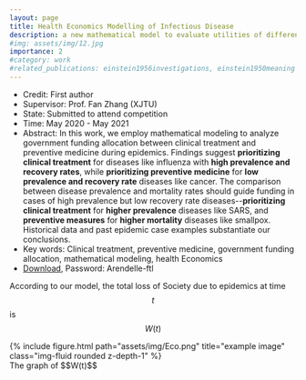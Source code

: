 ```yaml
---
layout: page
title: Health Economics Modelling of Infectious Disease
description: a new mathematical model to evaluate utilities of different ways to prevent infectious disease such as COVID-19.
#img: assets/img/12.jpg
importance: 2
#category: work
#related_publications: einstein1956investigations, einstein1950meaning
---
```

- Credit: First author
- Supervisor: Prof. Fan Zhang (XJTU)
- State: Submitted to attend competition
- Time: May 2020 - May 2021
- Abstract: In this work, we employ mathematical modeling to analyze government funding allocation between clinical treatment and preventive medicine during epidemics. Findings suggest **prioritizing clinical treatment** for diseases like influenza with **high prevalence and recovery rates**, while **prioritizing preventive medicine** for **low prevalence and recovery rate** diseases like cancer. The comparison between disease prevalence and mortality rates should guide funding in cases of high prevalence but low recovery rate diseases--**prioritizing clinical treatment** for **higher prevalence** diseases like SARS, and **preventive measures** for **higher mortality** diseases like smallpox. Historical data and past epidemic case examples substantiate our conclusions.
- Key words: Clinical treatment, preventive medicine, government funding allocation, mathematical modeling, health Economics
- [Download](https://Arendelle-ftl.github.io/assets/pdf/research2.pdf), Password: Arendelle-ftl

According to our model, the total loss of Society due to epidemics at time $$t$$ is $$W(t)$$
<div class="row">
    <div class="col-sm mt-3 mt-md-0">
        {% include figure.html path="assets/img/Eco.png" title="example image" class="img-fluid rounded z-depth-1" %}
    </div>
</div>
<div class="caption">
    The graph of $$W(t)$$
</div>

